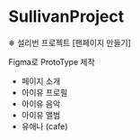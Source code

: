 # SullivanProject
❄ 설리번 프로젝트 [팬페이지 만들기] 

Figma로 ProtoType 제작

- 페이지 소개
- 아이유 프로필
- 아이유 음악
- 아이유 앨범
- 유애나 (cafe)
